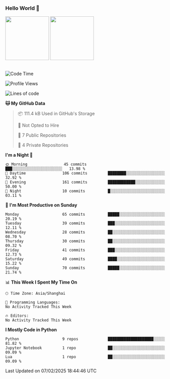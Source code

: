 ### Hello World 👋
<img align="" height="137px" src="https://github-readme-stats.vercel.app/api?username=myhMARS&hide_title=true&hide_border=true&show_icons=trueline_height=21&text_color=000&icon_color=000&bg_color=0,ea6161,ffc64d,fffc4d,52fa5a&theme=graywhite" /> </div>
<img align="" height="137px" src="https://github-readme-stats-git-masterrstaa-rickstaa.vercel.app/api/top-langs/?username=myhMARS&hide_title=true&hide_border=true&layout=compact&langs_count=6&text_color=000&icon_color=fff&bg_color=0,52fa5a,4dfcff,c64dff&theme=graywhite" /><br><br>

<!--START_SECTION:waka-->
![Code Time](http://img.shields.io/badge/Code%20Time-412%20hrs%2059%20mins-blue)

![Profile Views](http://img.shields.io/badge/Profile%20Views-0-blue)

![Lines of code](https://img.shields.io/badge/From%20Hello%20World%20I%27ve%20Written-256.3%20thousand%20lines%20of%20code-blue)

**🐱 My GitHub Data** 

> 📦 111.4 kB Used in GitHub's Storage 
 > 
> 🚫 Not Opted to Hire
 > 
> 📜 7 Public Repositories 
 > 
> 🔑 4 Private Repositories 
 > 
**I'm a Night 🦉** 

```text
🌞 Morning                45 commits          ███░░░░░░░░░░░░░░░░░░░░░░   13.98 % 
🌆 Daytime                106 commits         ████████░░░░░░░░░░░░░░░░░   32.92 % 
🌃 Evening                161 commits         ████████████░░░░░░░░░░░░░   50.00 % 
🌙 Night                  10 commits          █░░░░░░░░░░░░░░░░░░░░░░░░   03.11 % 
```
📅 **I'm Most Productive on Sunday** 

```text
Monday                   65 commits          █████░░░░░░░░░░░░░░░░░░░░   20.19 % 
Tuesday                  39 commits          ███░░░░░░░░░░░░░░░░░░░░░░   12.11 % 
Wednesday                28 commits          ██░░░░░░░░░░░░░░░░░░░░░░░   08.70 % 
Thursday                 30 commits          ██░░░░░░░░░░░░░░░░░░░░░░░   09.32 % 
Friday                   41 commits          ███░░░░░░░░░░░░░░░░░░░░░░   12.73 % 
Saturday                 49 commits          ████░░░░░░░░░░░░░░░░░░░░░   15.22 % 
Sunday                   70 commits          █████░░░░░░░░░░░░░░░░░░░░   21.74 % 
```


📊 **This Week I Spent My Time On** 

```text
🕑︎ Time Zone: Asia/Shanghai

💬 Programming Languages: 
No Activity Tracked This Week

🔥 Editors: 
No Activity Tracked This Week
```

**I Mostly Code in Python** 

```text
Python                   9 repos             ████████████████████░░░░░   81.82 % 
Jupyter Notebook         1 repo              ██░░░░░░░░░░░░░░░░░░░░░░░   09.09 % 
Lua                      1 repo              ██░░░░░░░░░░░░░░░░░░░░░░░   09.09 % 
```




 Last Updated on 07/02/2025 18:44:46 UTC
<!--END_SECTION:waka-->

<!--
**myhMARS/myhMARS** is a ✨ _special_ ✨ repository because its `README.md` (this file) appears on your GitHub profile.

Here are some ideas to get you started:

- 🔭 I’m currently working on ...
- 🌱 I’m currently learning ...
- 👯 I’m looking to collaborate on ...
- 🤔 I’m looking for help with ...
- 💬 Ask me about ...
- 📫 How to reach me: ...
- 😄 Pronouns: ...
- ⚡ Fun fact: ...
-->
